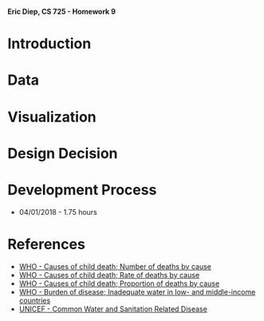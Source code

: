 **Eric Diep, CS 725 - Homework 9**

# Introduction

# Data

# Visualization

# Design Decision

# Development Process
- 04/01/2018 - 1.75 hours

# References
- [WHO - Causes of child death; Number of deaths by cause](http://apps.who.int/gho/data/view.main.ghe1002015-SUR?lang=en)
- [WHO - Causes of child death; Rate of deaths by cause](http://apps.who.int/gho/data/view.main.ghe2002015-SUR?lang=en)
- [WHO - Causes of child death; Proportion of deaths by cause](http://apps.who.int/gho/data/view.main.ghe3002015-SUR?lang=en)
- [WHO - Burden of disease; Inadequate water in low- and middle-income countries](http://apps.who.int/gho/data/node.main.WSHCHILDBURDEN?lang=en)
- [UNICEF - Common Water and Sanitation Related Disease](https://www.unicef.org/wash/index_wes_related.html)